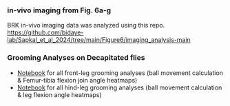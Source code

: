 ### in-vivo imaging from Fig. 6a-g
BRK in-vivo imaging data was analyzed using this repo. https://github.com/bidaye-lab/Sapkal_et_al_2024/tree/main/Figure6/imaging_analysis-main

### Grooming Analyses on Decapitated flies
- [Notebook](https://github.com/bidaye-lab/Sapkal_et_al_2024/blob/main/Figure6/FrontGrooming_ballvel.ipynb) for all front-leg grooming analyses (ball movement calculation & Femur-tibia flexion join angle heatmaps)
- [Notebook](https://github.com/bidaye-lab/Sapkal_et_al_2024/blob/main/Figure6/HindGrooming_ballvel.ipynb) for all hind-leg grooming analyses (ball movement calculation & leg flexion angle heatmaps)
